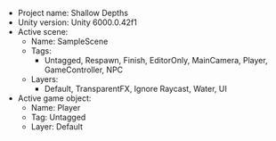 <!-- UNITY CODE ASSIST INSTRUCTIONS START -->
- Project name: Shallow Depths
- Unity version: Unity 6000.0.42f1
- Active scene:
  - Name: SampleScene
  - Tags:
    - Untagged, Respawn, Finish, EditorOnly, MainCamera, Player, GameController, NPC
  - Layers:
    - Default, TransparentFX, Ignore Raycast, Water, UI
- Active game object:
  - Name: Player
  - Tag: Untagged
  - Layer: Default
<!-- UNITY CODE ASSIST INSTRUCTIONS END -->